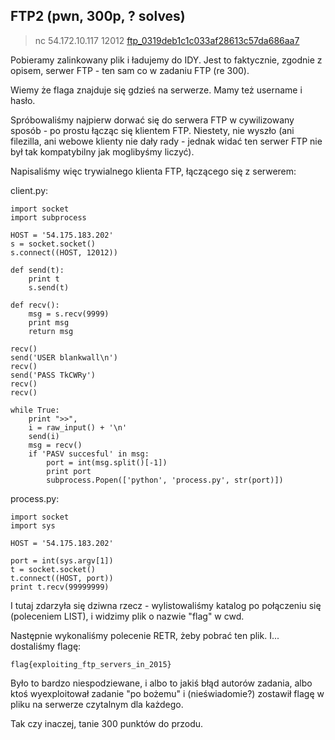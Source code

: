 ## FTP2 (pwn, 300p, ? solves)

> nc 54.172.10.117 12012
> [ftp_0319deb1c1c033af28613c57da686aa7](ftp)

Pobieramy zalinkowany plik i ładujemy do IDY. Jest to faktycznie, zgodnie z opisem, serwer FTP - ten sam co w zadaniu FTP (re 300).

Wiemy że flaga znajduje się gdzieś na serwerze. Mamy też username i hasło.

Spróbowaliśmy najpierw dorwać się do serwera FTP w cywilizowany sposób - po prostu łącząc się klientem FTP. Niestety, nie wyszło (ani filezilla, ani webowe klienty nie dały rady - jednak widać ten serwer FTP nie był tak kompatybilny jak moglibyśmy liczyć).

Napisaliśmy więc trywialnego klienta FTP, łączącego się z serwerem:

client.py:
```
import socket
import subprocess

HOST = '54.175.183.202' 
s = socket.socket()
s.connect((HOST, 12012))

def send(t):
    print t
    s.send(t)

def recv():
    msg = s.recv(9999)
    print msg
    return msg

recv()
send('USER blankwall\n')
recv()
send('PASS TkCWRy')
recv()
recv()

while True:
    print ">>",
    i = raw_input() + '\n'
    send(i)
    msg = recv()
    if 'PASV succesful' in msg:
        port = int(msg.split()[-1])
        print port
        subprocess.Popen(['python', 'process.py', str(port)])
```

process.py:
```
import socket
import sys

HOST = '54.175.183.202' 

port = int(sys.argv[1])
t = socket.socket()
t.connect((HOST, port))
print t.recv(99999999)
```

I tutaj zdarzyła się dziwna rzecz - wylistowaliśmy katalog po połączeniu się (poleceniem LIST), i widzimy plik o nazwie "flag" w cwd.

Następnie wykonaliśmy polecenie RETR, żeby pobrać ten plik. I... dostaliśmy flagę:

`flag{exploiting_ftp_servers_in_2015}`

Było to bardzo niespodziewane, i albo to jakiś błąd autorów zadania, albo ktoś wyexploitował zadanie "po bożemu" i (nieświadomie?) zostawił flagę w pliku na serwerze czytalnym dla każdego.

Tak czy inaczej, tanie 300 punktów do przodu.
